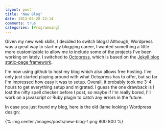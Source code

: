 ```yaml
---
layout: post
title: "New Blog"
date: 2013-03-28 22:14
comments: true
categories: [Programming]
---
```


<p>Given my new web skills, I decided to switch blogs!  Although, Wordpress was a great way to start my blogging career, I wanted something a little more customizable to allow me to include some of the projects I've been working on lately.  I switched to <a href="http://www.octopress.org">Octopress</a>, which is based on the <a href="https://github.com/mojombo/jekyll">Jekyll blog static-page framework</a>.</p>  I'm now using github to host my blog which also allows free hosting.  I've only just started playing around with what Octopress has to offer, but so far I'm impressed how easy it was to setup.  Overall, it probably took me 3-4 hours to get everything setup and migrated.  I guess the one drawback is I lost the nifty spell checker before I post, so maybe if I'm really bored, I'll work on a javascript or Ruby plugin to catch any errors in the future.

<p>In case you just found my blog, here is the old (lame looking) Wordpress design:</p>
{% img center /images/posts/new-blog-1.png 800 800 %}
<p/>
